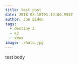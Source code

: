 ```yaml
---
title: test post
date: 2018-08-18T01:19:00.950Z
author: Joe Biden
tags:
  - destiny 2
  - e3
  - xbox
image: ./halo.jpg
---
```

test body
